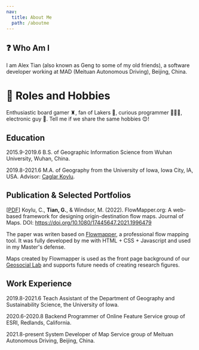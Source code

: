 ```yaml
---
nav:
  title: About Me
  path: /aboutme
---
```


## ❓ Who Am I

I am Alex Tian (also known as Geng to some of my old friends), a software developer working at MAD (Meituan Autonomous Driving), Beijing, China.

# 👻 Roles and Hobbies

Enthusiastic board gamer ♜, fan of Lakers 🏀, curious programmer 🧑🏿‍💻, electronic guy 📱. Tell me if we share the same hobbies 😊!

## Education

2015.9-2019.6 B.S. of Geographic Information Science from Wuhan University, Wuhan, China.

2019.8-2021.6 M.A. of Geography from the University of Iowa, Iowa City, IA, USA. Advisor: [Caglar Koylu](https://clas.uiowa.edu/geography/people/caglar-koylu).

## Publication & Selected Portfolios

[[PDF](http://43.138.83.161//pdf/paper.pdf)] Koylu, C., **Tian, G.**, & Windsor, M. (2022). FlowMapper.org: A web-based framework for designing origin-destination flow maps. Journal of Maps. DOI: https://doi.org/10.1080/17445647.2021.1996479

The paper was writen based on [Flowmapper](https://flowmapper.org/), a professional flow mapping tool. It was fully developed by me with HTML + CSS + Javascript and used in my Master's defense.

Maps created by Flowmapper is used as the front page background of our [Geosocial Lab](https://www.geo-social.com/index.html) and supports future needs of creating research figures.

## Work Experience

2019.8-2021.6 Teach Assistant of the Department of Geography and Sustainability Science, the University of Iowa.

2020.6-2020.8 Backend Programmer of Online Feature Service group of ESRI, Redlands, California.

2021.8-present System Developer of Map Service group of Meituan Autonomous Driving, Beijing, China.
